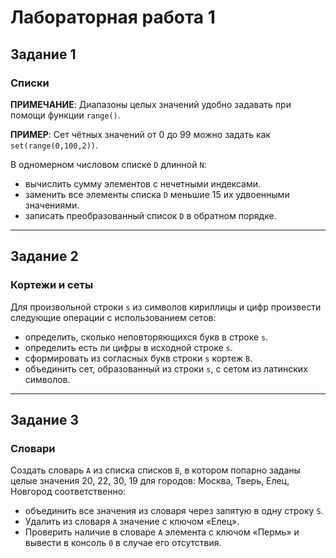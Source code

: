 # Лабораторная работа 1

## Задание 1

### Списки

**ПРИМЕЧАНИЕ**: Диапазоны целых значений удобно задавать при помощи функции `range()`.

**ПРИМЕР**: Cет чётных значений от 0 до 99 можно задать как `set(range(0,100,2))`.

В одномерном числовом списке `D` длинной `N`:
 - вычислить сумму элементов с нечетными индексами.
 - заменить все элементы списка `D` меньшие 15 их удвоенными значениями.
 - записать преобразованный список `D` в обратном порядке.

---

## Задание 2

### Кортежи и сеты

Для произвольной строки `s` из символов кириллицы и цифр произвести следующие операции с использованием сетов:
 - определить, сколько неповторяющихся букв в строке `s`.
 - определить есть ли цифры в исходной строке `s`.
 - сформировать из согласных букв строки `s` кортеж `В`.
 - объединить сет, образованный из строки `s`, с сетом из латинских символов.

---

## Задание 3

### Словари

Создать словарь `А` из списка списков `В`, в котором попарно заданы целые значения 20, 22, 30, 19 для городов: Москва, Тверь, Елец, Новгород соответственно:
 - объединить все значения из словаря через запятую в одну строку `S`.
 - Удалить из словаря `А` значение с ключом «Елец».
 - Проверить наличие в словаре `А` элемента с ключом «Пермь» и вывести в консоль `0` в случае его отсутствия.
